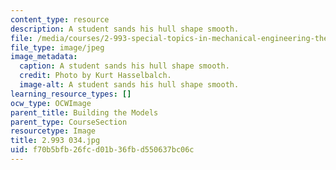 ```yaml
---
content_type: resource
description: A student sands his hull shape smooth.
file: /media/courses/2-993-special-topics-in-mechanical-engineering-the-art-and-science-of-boat-design-january-iap-2007/f70b5bfb26fcd01b36fbd550637bc06c_2993034.jpg
file_type: image/jpeg
image_metadata:
  caption: A student sands his hull shape smooth.
  credit: Photo by Kurt Hasselbalch.
  image-alt: A student sands his hull shape smooth.
learning_resource_types: []
ocw_type: OCWImage
parent_title: Building the Models
parent_type: CourseSection
resourcetype: Image
title: 2.993 034.jpg
uid: f70b5bfb-26fc-d01b-36fb-d550637bc06c
---
```

